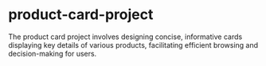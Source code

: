 # product-card-project
The product card project involves designing concise, informative cards displaying key details of various products, facilitating efficient browsing and decision-making for users.
